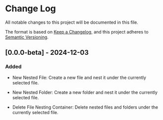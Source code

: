 # Change Log

All notable changes to this project will be documented in this file.

The format is based on [Keep a Changelog](https://keepachangelog.com/en/1.1.0/),
and this project adheres to [Semantic Versioning](https://semver.org/spec/v2.0.0.html).

## [0.0.0-beta] - 2024-12-03

### Added

- New Nested File: Create a new file and nest it under the currently selected file.

- New Nested Folder: Create a new folder and nest it under the currently selected file.

- Delete File Nesting Container: Delete nested files and folders under the currently selected file.
